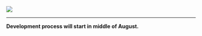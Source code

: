 <img src="https://raw.githubusercontent.com/bad-boy-discord/discord-moderation/main/assets/discord-moderation-main.png" />
<hr>

**Development process will start in middle of August.**
